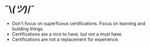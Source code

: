 # ¯\\_(ツ)_/¯

- Don't focus on superfluous certifications. Focus on learning and building things.
- Certifications are a nice to have, but not a must have.
- Certifications are not a replacement for experience.
 